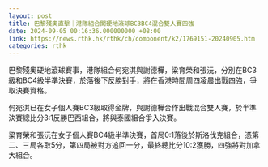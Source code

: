```yaml
---
layout: post
title: 巴黎殘奧直擊｜港隊組合闖硬地滾球BC3BC4混合雙人賽四強
date: 2024-09-05 00:16:36.000000000 +08:00
link: https://news.rthk.hk/rthk/ch/component/k2/1769151-20240905.htm
categories: rthk
---
```


巴黎殘奧硬地滾球賽事，港隊組合何宛淇與謝德樺，梁育榮和張沅，分別在BC3級和BC4級半準決賽，於落後下反勝對手，將在香港時間周四凌晨出戰四強，爭取決賽資格。

何宛淇已在女子個人賽BC3級取得金牌，與謝德樺合作出戰混合雙人賽，於半準決賽總比分3:1反勝巴西組合，將與泰國組合爭入決賽。

梁育榮和張沅在女子個人賽BC4級半準決賽，首局0:1落後於斯洛伐克組合，憑第二、三局各取5分，第四局被對方追回一分，最終總比分10:2獲勝，四強將對加拿大組合。
